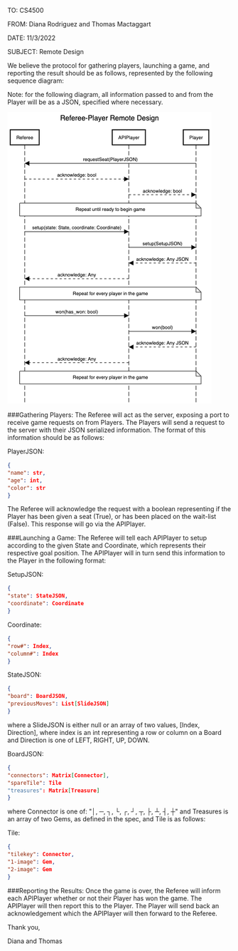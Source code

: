 TO: CS4500

FROM: Diana Rodriguez and Thomas Mactaggart

DATE: 11/3/2022

SUBJECT: Remote Design

We believe the protocol for gathering players, launching a game, and reporting the result should be as follows, 
represented by the following sequence diagram:

Note: for the following diagram, all information passed to and from the Player will be as a JSON, specified where 
necessary.

![RemoteUMLDiagram](remoteUMLDiagram.png)

###Gathering Players:
The Referee will act as the server, exposing a port to receive game requests on from Players. The Players will send a
request to the server with their JSON serialized information. The format of this information should be as follows:

PlayerJSON:
```json
{
"name": str,
"age": int,
"color": str
}
```
The Referee will acknowledge the request with a boolean representing if the Player has been given a seat (True), or has
been placed on the wait-list (False). This response will go via the APIPlayer.

###Launching a Game:
The Referee will tell each APIPlayer to setup according to the given State and Coordinate, which represents their
respective goal position. The APIPlayer will in turn send this information to the Player in the following format:

SetupJSON:
```json
{
"state": StateJSON,
"coordinate": Coordinate
}
```

Coordinate:
```json
{
"row#": Index,
"column#": Index
}
```


StateJSON:
```json
{
"board": BoardJSON,
"previousMoves": List[SlideJSON]
}
```

where a SlideJSON is either null or an array of two values, [Index, Direction], where index is an int representing a row
or column on a Board and Direction is one of LEFT, RIGHT, UP, DOWN.

BoardJSON:
```json
{
"connectors": Matrix[Connector],
"spareTile": Tile
"treasures": Matrix[Treasure]
}
```

where Connector is one of: "│, ─, ┐, └, ┌, ┘, ┬, ├, ┴, ┤, ┼" and Treasures is an array of two Gems, as defined in the 
spec, and Tile is as follows:

Tile:
```json
{
"tilekey": Connector,
"1-image": Gem,
"2-image": Gem
}
```

###Reporting the Results:
Once the game is over, the Referee will inform each APIPlayer whether or not their Player has won the game. The APIPlayer
will then report this to the Player. The Player will send back an acknowledgement which the APIPlayer will then forward to the
Referee.












Thank you,

Diana and Thomas
